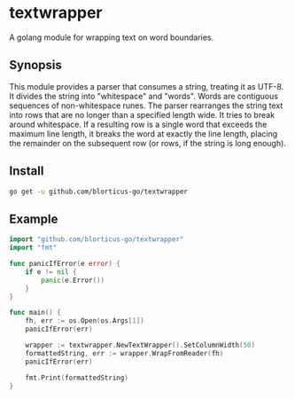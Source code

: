 # textwrapper

A golang module for wrapping text on word boundaries.

## Synopsis

This module provides a parser that consumes a string, treating it as UTF-8.  It divides
the string into "whitespace" and "words".  Words are contiguous sequences of non-whitespace
runes.  The parser rearranges the string text into rows that are no longer than a specified
length wide.  It tries to break around whitespace.  If a resulting row is a single word that
exceeds the maximum line length, it breaks the word at exactly the line length, placing the
remainder on the subsequent row (or rows, if the string is long enough).

## Install

```bash
go get -u github.com/blorticus-go/textwrapper
```

## Example

```go
import "github.com/blorticus-go/textwrapper"
import "fmt"

func panicIfError(e error) {
    if e != nil {
        panic(e.Error())
    }
}

func main() {
    fh, err := os.Open(os.Args[1])
    panicIfError(err)

    wrapper := textwrapper.NewTextWrapper().SetColumnWidth(50)
    formattedString, err := wrapper.WrapFromReader(fh)
    panicIfError(err)

    fmt.Print(formattedString)
}
```